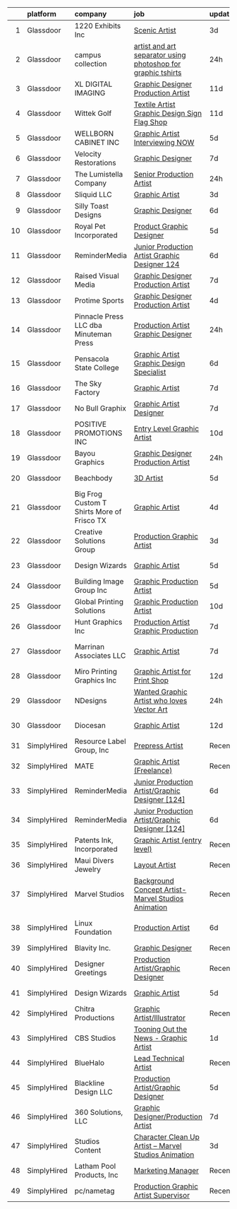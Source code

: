 

|    | platform    | company                                       | job                                                                                                                                                                                                                                                                                                                                                                                                                                                                                                                                                                                                                                                                                                                                                                                                                                                                                                                                                                     | update_time   | location              |
|---:|:------------|:----------------------------------------------|:------------------------------------------------------------------------------------------------------------------------------------------------------------------------------------------------------------------------------------------------------------------------------------------------------------------------------------------------------------------------------------------------------------------------------------------------------------------------------------------------------------------------------------------------------------------------------------------------------------------------------------------------------------------------------------------------------------------------------------------------------------------------------------------------------------------------------------------------------------------------------------------------------------------------------------------------------------------------|:--------------|:----------------------|
|  1 | Glassdoor   | 1220 Exhibits  Inc                            | [Scenic Artist](https://www.glassdoor.com/partner/jobListing.htm?pos=102&ao=1110586&s=58&guid=00000182394a58db8efc3aea14afd7fc&src=GD_JOB_AD&t=SR&vt=w&ea=1&cs=1_264c7f1a&cb=1658818550336&jobListingId=1008023121296&cpc=F6166180ED45EB11&jrtk=3-0-1g8skkm7vm6pc801-1g8skkm8ejijf800-15527922810f0492--6NYlbfkN0C2ruSLbldHgJRxGqX58M4ekFWuaOJ1Xy3nZgzYPyc2K5DCdI3untnDGzvEr169cKZNgMJW2ztroVJfj03lEsLmzORnLC1o3jre0oAlCk2y7HVDXlcgyXFeh6MGMvw3-WDSZHbEiaj46qFxEGUDuNrlCJBxxVOXR4s51v1ewCrwASw4ewkWnoPMfk9Yo3QkYsFDDYC6CnRlvSAYmyd6zetfQRzf9qNFFoeIGAuCAPz2Px1RTkUvcm4y9j_FT1dRBHDMRLZVqAA0myCtJ_zK2es_TRuvFbbMpq9RVUVm3j07lkvUiXF6bVDWjGLGCBeHNNBBW3ahtTg8YAZ3dDViKa-skxPq4tDIi6PZf0NxclSSgYLep-zstNyFs3GdyPmc-X8e1Ufe0ZitcIOQr5TX4xok20dfMqXJA2o8BAC7BTY8ePydy3DMrPfBBpar76vmXsde-hjR912W-7AmbkZ_caSVfVSHo1YuKJQiSf-Og7wKU2dUyOBv2E-Z94TY1b5ETPo6muyfmrGDKA%3D%3D)                                                                                                    | 3d            | Nashville, TN         |
|  2 | Glassdoor   | campus collection                             | [artist and art separator using photoshop for graphic tshirts](https://www.glassdoor.com/partner/jobListing.htm?pos=105&ao=1110586&s=58&guid=00000182394a58db8efc3aea14afd7fc&src=GD_JOB_AD&t=SR&vt=w&ea=1&cs=1_42de5ee5&cb=1658818550336&jobListingId=1008028003637&cpc=7E331B339EFC28D0&jrtk=3-0-1g8skkm7vm6pc801-1g8skkm8ejijf800-d4018cb8967e7616--6NYlbfkN0D_KRozbKJx95I3LRYgbj09bqBDFeyQG4s8tCOB31p2DKR8OquZkFhYhr6JPNjHJxJXQ1nHWiNwZl0wvBNuGrht47-g3nLNPRRE3RiYdYVj_HHtjqeRQ5wTUEy6vBwOuqC9KdysNXeXV_TdME3z0Qcgsukj1z8Fn4wW69AHHFbK1u6jPXwXNnjLMMUeqU8_-6d5rzwmP0SYYhEIQktECKthosQk8D_fUQ8KdWstmWpNLEUHabkB5kN3uEG0un9prmSx7gqmZxknTIRumuR_kVW3ozlhB6yt9uILT4ITmGoDfA8N8nNjLDcN72SLlN8zPD_N6GoW64RQ1b_QKT2TatlcQAIo4saDkVOpmg8XkCXk_2z3EUYLSbubbzaU2XNzdOO9Vb-uSy6a78-uDDQ33PWUXcaZeI0vS149ThrzMuEF9t_CE12xl7Lc9p5o-FVx8QTs5Ljf7ofpaeZTKF6gqu9Afm0PPN6UDhATRlzXKTHXE6Qg5J00DnsOamMhUP9SJg0JfxtNNiYAlQ%3D%3D)                                                     | 24h           | Tuscaloosa, AL        |
|  3 | Glassdoor   | XL DIGITAL IMAGING                            | [Graphic Designer Production Artist](https://www.glassdoor.com/partner/jobListing.htm?pos=118&ao=1110586&s=58&guid=00000182394a58db8efc3aea14afd7fc&src=GD_JOB_AD&t=SR&vt=w&ea=1&cs=1_c80d0cbc&cb=1658818550338&jobListingId=1008005402147&cpc=923E3B470662C757&jrtk=3-0-1g8skkm7vm6pc801-1g8skkm8ejijf800-0879dd7db182a19e--6NYlbfkN0CPEiJEzZq4I_K6S6Q9VC1QMfIsI0INZ1UYi7vjgDL48do-bvsq3-GM81kkpvxJBlr2Dr1XOpgQrMJ1O75Q2NGHSCZSJQCmA16Y2qO9eqyn7iI0WtSjTxOz3PkRvBy1vdzXxJ0W-8lX3J2X4Ui8_em1_En00wuKqZ27HdpNPjDkdtLo6AgdXN3JfGFEHoHBxduHRMTA_sCLquNORGLGdm3ZnxmgwbfF2tiDOItGiRKagz5G1Er-ZVWomkBd2-A_p005Oe0zoBhhIefYeGoJiPz0wCb6X1ZW1dNxzPYhwsAm9YQse6Z9vh-jyyX3Jy6wu4AbwdhE-7eqCiiGqU5SpT_62SL_5AARvUotUt68JURryTbFcZZOMWQAQNM3YUk1uV6Zm4e_20E3gP5CTWO3KHYwKo36hvk7-_sbH2kuPxVa2IFt0sy-IthQc4AM8eWhVkpaUihtR7PU1jMS2Cl3ZE3bHthjDJNytvLfgWljaewfoPUVeslG1UE_IF5SmOOpsLTs3CpfHRrMQu5i0JG3rDOA)                                                                           | 11d           | Dallas, TX            |
|  4 | Glassdoor   | Wittek Golf                                   | [Textile Artist Graphic Design Sign   Flag Shop](https://www.glassdoor.com/partner/jobListing.htm?pos=109&ao=1110586&s=58&guid=00000182394a58db8efc3aea14afd7fc&src=GD_JOB_AD&t=SR&vt=w&ea=1&cs=1_766ca975&cb=1658818550337&jobListingId=1008005831387&cpc=56632219D727AB75&jrtk=3-0-1g8skkm7vm6pc801-1g8skkm8ejijf800-992c8723777ec5b9--6NYlbfkN0Af7IH--f52cTUDwFMUanxXcd3NiV5wYJyzlyk1G5yREYcHNsx28vaP4liTQMowwOTqf-Kc5sDHJNBP5Kzoire-XtBzx2UkO3FQlxOWSrJ5L1Zhli1IYJ_z_bRkPwZFVhPCdaTcxDWWq3jbHsMrRu-fwSaRlR4Kp23XxZBbG4Q3-ohDZhSnED3JO-G7Fe4AZ_GZ0VGD_5cod0Rzg8QH4qlp903kHp64eBCSPa9K8i8EQCf3EcKTpdRoMIZ4tzAROAANXhrHjjTTSSqNnTWklS23ojRHn35vP3HlHVQeC7CJExfZfwUYpf9WdqS_5Iu5JImbE9Bk_IfXT-dHIUrTCsSqey0kUiUk9ux9WF6gfPZAgZrWOvhhgPoNv-WdymGwl_iSfrDfN0HFJh18sbB-zlF9RIscszjmVYgSvyWBXrfRlZwk_jC07r_icNbUoafz8hoHEKLoyXcMVq3z9R57d5ze8B1icm1DbX0uDjuCtW0oIKjeMEpun6UwAG3zz-Uo4pJkalLupgbJWkdnmEPJrPrwrSXUkSHa9UI%3D)                                                 | 11d           | Elk Grove Village, IL |
|  5 | Glassdoor   | WELLBORN CABINET  INC                         | [Graphic Artist   Interviewing NOW](https://www.glassdoor.com/partner/jobListing.htm?pos=127&ao=1110586&s=58&guid=00000182394a58db8efc3aea14afd7fc&src=GD_JOB_AD&t=SR&vt=w&ea=1&cs=1_04d1d2c6&cb=1658818550339&jobListingId=1008017552221&cpc=1CBFC3E34E2A31FF&jrtk=3-0-1g8skkm7vm6pc801-1g8skkm8ejijf800-1847472463b781df--6NYlbfkN0AhkjNy_Xj15MaJT8SEVZ_cPLF5-iMt0WSLYnUgPquIKLZkf64LcCBhO6pe0Zxwsq0rnfcOMMPAOY6gpFHejSFos_A6OgFD4Epv7rL0UYgr051P9GyongRzFBdFh3SYtAfD8y0NmFOv44G4sCE4xzsWaLGOJQ25YJOiIhw5bp2r7gOF3HK9pQdhR1fpmSD2NU_VRZ_Pn0pGaIXg2kySyMO9KkiX_Ct9WstEpCF8XzPueBdjUQpr4ElEiHFyEm_R9RwPt6iWYYrk7YpMOXPvtIBs1QcICFvbQzWI6zyCtdPq0TITVJMXyieekL90r_QI8xas98UAVrofXRBBIQzEFlQ3rfonbgJyhKPrO9-R59zTuyXpm07VYfatVPbR2XsmizJTYlMB8MwCEgI-1DBFe27Mtcz04psCa8yplQYi9soYNGAqhgklfAb2So9AM2qQxxFf0eZscjszyXGYpX5hMkewqtUmLU3FX-MANfPv3X-HgXlyZ9Gv84xrwBv9PhIG-0E0opCeUae6Vw%3D%3D)                                                                                | 5d            | Ashland, AL           |
|  6 | Glassdoor   | Velocity Restorations                         | [Graphic Designer](https://www.glassdoor.com/partner/jobListing.htm?pos=122&ao=1110586&s=58&guid=00000182394a58db8efc3aea14afd7fc&src=GD_JOB_AD&t=SR&vt=w&ea=1&cs=1_2004255d&cb=1658818550339&jobListingId=1008013188084&cpc=81AAE51C33FDE227&jrtk=3-0-1g8skkm7vm6pc801-1g8skkm8ejijf800-718879dd498138ae--6NYlbfkN0AN77IQYG4qNB0SF0w9dx5AeT6p643ab1gAjaH6HGqssSTiJOziOUFQx-rkxQ2Qw5ZqiSzp86OiE4exoQJyMO2XAhdwGS-oqOCs2Pc9WhbFBAFnax7egHdK2Ha3IMrKVKM9fone8Cqh9ipemaNtng3ZfSxjancQh_XMC3MbpMmbdAtvXX8pZwUythVfsb4jJZ9c8ZAbfFfZLHWH0i_O8A4l_8HHtEs2_0hKx7Sk7JImlE50ArpRTA2gOVFVXSfOgMajSU0LHd3_hxuVF18U9B7l25qLJgesMNh1FTnhFp1P9V7kxe0WXkloOQLurlj4w5FRJMjyuOsND8xJcYRBpoM2a8cMSyAvqe_sIUbczFcJ6jQxjJfrnoP_ooQDdkzex5lO9UxoikTJHvn4Nnxhs1ZpTqMWCiObOybWqZL4qEuundwyQx_av-0oVbrCO2G9CDwD9gQmMl0YYkYL2uLxH9V8kvB931OUQas1losrpfWPmSHNEiqFoy7n7lUS95i6BbOBwDJvvE6PvWtiut-JHrZaugi6vchYMHCwCVSS12nSVc1MZw3KaWpLr6Blf8xWhcosRJRLIZbXg9SgwZ4rnigGnLaEu1hV4Eu6EzXhX5IJwQ%3D%3D) | 7d            | Cantonment, FL        |
|  7 | Glassdoor   | The Lumistella Company                        | [Senior Production Artist](https://www.glassdoor.com/partner/jobListing.htm?pos=129&ao=1110586&s=58&guid=00000182394a58db8efc3aea14afd7fc&src=GD_JOB_AD&t=SR&vt=w&cs=1_c29df330&cb=1658818550339&jobListingId=1008028672485&cpc=9C938E8DE9AD6C02&jrtk=3-0-1g8skkm7vm6pc801-1g8skkm8ejijf800-05b1bd2fb5adb68a--6NYlbfkN0BEpW92YOG37VTfhljEx-fxCECMB1Dc_czrh-mt84bFxS9gl_eNyb6vfa4frp7vlEQjrTYlEX9qPr56RFrB3aJEaDxMCwmVYAn08BqlNdYlTcya01CCEKA3nllu9K-BqlWvGJtSnLCI0gmRz9j89EXSHk_NOeQ6BFAbr0zEmdSjA-NaRam1DtCWz2z8udPR1WXD7oG3HtUfBCWKo0t2bbJe6hd7sXk7IP25cGorTQl0CW2_pCs9rUlxOKeg7DgvhNcEvMUfArgr0Dsbt5VyM4l8ExiDdDNOlEvuKAAga9oeR_U-HZtDYusa8WpoSksuaszJW0lJ8AEWMAhBSJtb3_5pHupLdhZ71ZJjv8uI5JKHsyHHeJTHtHAf4_30y84ErFJokwt5rzijFxEQHjhD-2NvkIqg5hCegKDvWqexJmQJzSWYm3Utco5qXb87QqbZ4QyWV6irGx0qDFra3g4vXq5GJKII0OL94iFfW22nPs1i-w%3D%3D)                                                                                                                              | 24h           | Atlanta, GA           |
|  8 | Glassdoor   | Sliquid  LLC                                  | [Graphic Artist](https://www.glassdoor.com/partner/jobListing.htm?pos=119&ao=1110586&s=58&guid=00000182394a58db8efc3aea14afd7fc&src=GD_JOB_AD&t=SR&vt=w&ea=1&cs=1_529e3548&cb=1658818550339&jobListingId=1008022929441&cpc=C891152315FA1AD8&jrtk=3-0-1g8skkm7vm6pc801-1g8skkm8ejijf800-49c4cd4ee58b5291--6NYlbfkN0AxL4XJCSIpkSFElQoc1KUzmDHVTJiB4qhk3U5zkziJ5O5ZdAoPxm96k4FNah-_rkoB47EePcl73HgMX4DaSvPRfcoDCXeADc75_40atIoZkpNTCI-SrSYYv30JtvxfoJa5kgHsPbEmQm9xe2-lDg0DfBzpb2Q1rWsJ30z-iIgCETE1qxe0yNM0ZOuXiQz3P6xRB5jipSSdt8rDfWF6-DDBmg1bZoaiVamLvkZsB_4tT_fW79Tdh8sCDODk0OkeLkzxJU-OiTrJ4t4IaDYm5e-BruY4CgKnLyiS4RWxzWV2shI4anW44-3k0nEO0_1RPjlqX3I_Rtc1TMbxfHm27I8e5V8aYNJbHME1EyL0vLp5FgufjFmXnxK3h78jLw51cZSXXoLDQmi0wThOprYa8cekCXzQ5uoUdIVK_B2Sr0yvSok6Mq8nmxVMAvQw-ZmxhomVqgr5b8zB12J7Vb5IIliHpMDtx6t9dcPBEpTgnyi40308jslVbdRd)                                                                                                                               | 3d            | Dallas, TX            |
|  9 | Glassdoor   | Silly Toast Designs                           | [Graphic Designer](https://www.glassdoor.com/partner/jobListing.htm?pos=116&ao=1110586&s=58&guid=00000182394a58db8efc3aea14afd7fc&src=GD_JOB_AD&t=SR&vt=w&ea=1&cs=1_59ced2d2&cb=1658818550338&jobListingId=1008015411905&cpc=0AE43CF55DD5119E&jrtk=3-0-1g8skkm7vm6pc801-1g8skkm8ejijf800-1b0564d68a60201e--6NYlbfkN0DsBOlmEAMqZtav1V1WKZO3RUElpafjggtWvxyDQ3xFSifppBEtoJtm6FCYdyZC9TlDb7PYDUWT3YIIDYZjVBRtRs5PMjFfL4cR-lX7zPCxF5bLabKD9i12CiMN-BKsqG0TKTj1yUrtgrtLwi0Fcio0bcp5Hw3JpkO09jqur2GcBGHnj8Suu-dn8SvsopDbOn14K6Xlw2XkC_op65JwuT3SqnHKey5LXh_ENKkPF8lU-FpByCC_yNpMKjEaWSuDLEZhzpKofBPiom9Q8AK7QcOuiJ4DlMDQGXoL22BAROZS0vpeTCmwrwHtuKG0Vs_1x8UrOtCr1Wzc7TmNGib-US1QAa3LOG_6x-ByjORnCOnLdr_zUEs3DMilx07_pNoHj80bn8krhxS9ElKc3zZhlvKW9elgjsBAXyh9jJiHvvvLdkoOOFylwfdtMxehPKGtNHEeMenqnuiYtYujwyuWP_aLWRx-knNH3srCPuoe78LjC4AHGUB7Io6A165jqZRDhls%3D)                                                                                                               | 6d            | Greenville, WI        |
| 10 | Glassdoor   | Royal Pet Incorporated                        | [Product   Graphic Designer](https://www.glassdoor.com/partner/jobListing.htm?pos=124&ao=1110586&s=58&guid=00000182394a58db8efc3aea14afd7fc&src=GD_JOB_AD&t=SR&vt=w&ea=1&cs=1_00b84756&cb=1658818550339&jobListingId=1008017249555&cpc=88C71AD61D38E582&jrtk=3-0-1g8skkm7vm6pc801-1g8skkm8ejijf800-15276c46dba5b718--6NYlbfkN0D0ZqxdZg2TwcIemQ4yr89eGinLCR7bn2QHXosobzuZIHndTq0DHpIG9qUZW2MXIn0pRvJ1kp0T4u8c-JJuz8rqbdKpNehGxzsVdwbCF8rU45XFo4Motd4zt1jh-wgwDW47wi--9YW8xfvbyyMV-U_Z87jHXm6DdaZrg22m1naCSqmKHhodu8VXvcKtUFFOCaD6vbeEfBlbEbAOZUFr2ze5XI5IXt-G7BR9LGN832KRF6urjpcjU7U69464f_bDIjb3tomos9kBiwsqqifzGpdvmFcWQf63ZTvSAygVSSduGdB53_C9P3nM-CeRr0o8pyoKbGc70_SUFRBZF6Q2ElciHHh3mjnkQGHbG7Kym72uKRVVxLotD_dgDI9omB0NrKMVsoQSnxbhimZYbhz8v7qHm8MyFxGlJbHxXqaSPMyJ5ZRnJ_0h5p18yBXaj7mt2nmSZzuMH_cQYueklNC0n8iXCw8CU_qaI91pHVdhnp4PU1XsVJQhuiq0NQokDt2OMUP0hVnfz5PeEA%3D%3D)                                                                                       | 5d            | Hastings, MN          |
| 11 | Glassdoor   | ReminderMedia                                 | [Junior Production Artist Graphic Designer  124 ](https://www.glassdoor.com/partner/jobListing.htm?pos=117&ao=1110586&s=58&guid=00000182394a58db8efc3aea14afd7fc&src=GD_JOB_AD&t=SR&vt=w&ea=1&cs=1_fd489af5&cb=1658818550338&jobListingId=1008015049343&cpc=8795CF9063CD573D&jrtk=3-0-1g8skkm7vm6pc801-1g8skkm8ejijf800-483923777035cfd3--6NYlbfkN0BV5xWQvMmIkgUcdRWb7iWRWS4LnwJ0A4ASNg0KGqrukA_POA8ifgoOj7ZHGRdIKnJ6hU-Fy6hPRatKZ6qieiqvEvHj1oqrTY0pPiXCJ8Br1qXsme6Nkk9Pt9LV9bT_ahxJy2MUFPpA0rgFw3VAzODJAa2N6_q5OshETSVwVEzbW1JPJkimDcEuDGFDkUvGDcGrJ78O5y5Tfb7KlCxDCf3r5HWJximgIw4hbIfCdoH8L7XzL_z-vK6yLXEpCjDS-Z8Y2EMGjYHZp7uYw8SfEG3YvqdEl-ICYsg4orrY97quFhw6IkiTcuVzfNMJYy136KjITt5hFIJbZbHA4YLQWpCsl-wCPSHPoJY_b7YVQcedZU4tPq8joDHpIY8W51DzvqCT5cmz27l6nfX7uY-xADt3hcEU8Lkprdu3uYsA47HWlLt_gy7YYBBIy7iU4WFYBd_Ux8jEwDXsA-T_JPL7mZeiDTDb_14pIYi44Fo2s4QZYSCh5U0YDa3eXVjxnAfN4lflLiFn739ZeouXfW8izzgn1lhs6FeIq4k%3D)                                                | 6d            | Remote                |
| 12 | Glassdoor   | Raised Visual Media                           | [Graphic Designer Production Artist](https://www.glassdoor.com/partner/jobListing.htm?pos=106&ao=1110586&s=58&guid=00000182394a58db8efc3aea14afd7fc&src=GD_JOB_AD&t=SR&vt=w&ea=1&cs=1_6ec94ec8&cb=1658818550336&jobListingId=1008012257259&cpc=2BB1DA37F6D80771&jrtk=3-0-1g8skkm7vm6pc801-1g8skkm8ejijf800-f8fbddd790b09fb9--6NYlbfkN0DZZww-p_mr8GWlqIRBY21Wjl_Fk3kglyx5_HcxykVqwaDFSJjVlUl4zf-BvM4Ec2u8v8LXSAik7q1OjNsoXLbL-O8ohJdudOSPptkdfG2dyWjkMA_WcA9O2ae17g0Ebk0hPAM5iwwWlovXjHv8UWMyogo_WdjyGdPEXw5SgYmfsKasR1kTTKnjgavSSbQcmXcAnOlNLwvlYdUypD4mSgWVz-6o9ho97ks9IlEM2M374ada-Nr-U7KevVvOaC_bsQSxdUNu_D8tGreMzcxpcPyGd2zc2JxyfVEQf5L5otCT3dy4HhQ1aNI8YMuXI5ntAJGWT7lMfsNQr1HFid2JTcwSRo68Vv7TvruqomTkOTOXXxTt7QEmYCEs79q3k0Ghm9cBByoHwuWH5dNpyI2ecG6OljtbZta3f8vmXUCjFmciuTgm9KWxkgUjw_ueA-qC3pYqLgEbNxa2_T21QFfklJqagQpS1ZIgMZP02hw98VaWXHe0g23BSHQcuBqN33JnXTCMxDsPjUb50boamegB_3Se)                                                                           | 7d            | New Orleans, LA       |
| 13 | Glassdoor   | Protime Sports                                | [Graphic Designer Production Artist](https://www.glassdoor.com/partner/jobListing.htm?pos=114&ao=1110586&s=58&guid=00000182394a58db8efc3aea14afd7fc&src=GD_JOB_AD&t=SR&vt=w&ea=1&cs=1_3d12e71c&cb=1658818550338&jobListingId=1008020644097&cpc=9C4F014304452074&jrtk=3-0-1g8skkm7vm6pc801-1g8skkm8ejijf800-00b6188497aa4cc8--6NYlbfkN0CwiEwbdmvrVHvHW9d9F7SLtR4mLhmH1TiQoWvCTvHixmtSb8Z0WEK163ntr0nASGL_3cy9EsOlYaKnkUuzWlFS9tZ4AhvxdTRGqHeDHsVBef5n3ZXfzk5qIW1FWT3XF1scCRN63PjpAeJ-QmwnmWYXuT8DkwcE3NA_MLZ2DichtE8urJGhsO_TxswY32EmDBSffJr8N8pYhSeloQx_ZxaByjQJvzZSsSawcVxWtD5YGXgGVieRJSHUUNpiQVMT1vOTDckDJl4gXW6v7i1ShJmuzF4TyDKHVA9gc8IHjo0ycAkGiv38uVqKrEB4KDVRGF_e4PcNja6S2hzEtOhcJzlOwrP51cYWA-uPokg9NYOLuRtWDYUF5kbdY76UuvOnL_En8Ywql04IwUJwd9H65HEnt1xq82DCYzGk7YsNWppzUom0yvrgV4uBykrYK1OW5fncUbQPoLhapN-V3OnvaSWVN9vwAfbtHCtOcrtA8qZCKYgLuJyaQGKC0JmlOBqetPsujMKtQkZF3A%3D%3D)                                                                               | 4d            | Seattle, WA           |
| 14 | Glassdoor   | Pinnacle Press LLC dba Minuteman Press        | [Production Artist Graphic Designer](https://www.glassdoor.com/partner/jobListing.htm?pos=110&ao=1110586&s=58&guid=00000182394a58db8efc3aea14afd7fc&src=GD_JOB_AD&t=SR&vt=w&ea=1&cs=1_22e51f9a&cb=1658818550337&jobListingId=1008028256414&cpc=496C5EE6B32F83EE&jrtk=3-0-1g8skkm7vm6pc801-1g8skkm8ejijf800-e08511a17174a6df--6NYlbfkN0D788tVLZnHYB2JKTLmCXo4PydfvtZKcdbYx6lxKaz3Imdx95jlIVm0tYHbohd3vKzx-pMCyLYrORDwGO3UP7K8GXGce22jkkY00UAyhw41aFvOl9PxXGnkz1rVvFWJVIM6Ho58ejj8XZpzG06TlfchLDNjZrNU9L1Ko5sTttn4sv3utH2aKTUPu2A6rXG06Y74JQOAECAkgCZtOtQ6NG_pluk37Y8OxMe_qMT842k0qh-c48Nrs1JOzS0mEaoRrJO3Xknp6DP18SXzMNbVK0onDHHwfeoqdN5HhhYLTm1ht3AWYkJ6fL0nEzQSmVnC5y-WPGSIBKJNqmMGqHMca28LecgvSzPmg2QVE-tuG8tDpfqN0he3GVZRLWduDt7RSUqxSabWN6iEK8DMHs-oeSQ4WsPz-o2iabotmYxhuUGpAk7uD6vSxdYZNApJ2hXzHLn_0FDOV3i-gmmELe5H1PrNYX_i_D2plCs1n4MbIzT3b3SgYpWyqkLfq4nyXuUjb6J0eqwyxKmVGg%3D%3D)                                                                               | 24h           | Fairfield, CT         |
| 15 | Glassdoor   | Pensacola State College                       | [Graphic Artist   Graphic Design Specialist](https://www.glassdoor.com/partner/jobListing.htm?pos=112&ao=1110586&s=58&guid=00000182394a58db8efc3aea14afd7fc&src=GD_JOB_AD&t=SR&vt=w&ea=1&cs=1_64fc9635&cb=1658818550337&jobListingId=1008014269685&cpc=64DC0C913FDBAADD&jrtk=3-0-1g8skkm7vm6pc801-1g8skkm8ejijf800-f0a499c2a47508f8--6NYlbfkN0BrQ8kbDnA2Z24IGF5ZG6_ba3EmzzgM2IByfSEm5EJYdRvdefjw2PHzO3jIGd80qrPymbHMT2xt26xqXg161hnhkti5W8F64xMTWgUKiuaIhZ9uaed2qMO7ctb3qkPBnA_0fHMXGzXX9kVtfekH3bd9gra8Ck6AcIO6Yn0-Sk9Na_nh6KekC0NEJyFfEKPSt8ssxEakg-7jrd9nzyMrl7wKcxxllDA0Cg9Tnh142PvV_nXCJmg3-C8fhlPYZKD6PPFS3AAQtXpJqSiPPwj9WBdCpj7PtpxKBT4Pf6r9QJH4435j6HLu_58HS4BYDYk-VtSEigUa356wB8meN_0FjnOu4ug5smMsVHlTe2DJUBp6N1a50si-5kwPEgEbNEePl22axSw8uA4XWloRCV8BqE9louvX7x-C7h_IHq7NpXAhG98fDbbiGWhmKDf_st0fvhaFfuQ_3kGjJ9l8I8JDcVKdPr9a8yBXmjxzHcYSg0_snlNXezGyUzg_mkTpswyuCEcjG8xsgYzAQw%3D%3D)                                                                       | 6d            | Pensacola, FL         |
| 16 | Glassdoor   | The Sky Factory                               | [Graphic Artist](https://www.glassdoor.com/partner/jobListing.htm?pos=103&ao=1110586&s=58&guid=00000182394a58db8efc3aea14afd7fc&src=GD_JOB_AD&t=SR&vt=w&ea=1&cs=1_f05ce3eb&cb=1658818550336&jobListingId=1008012115810&cpc=956B2567E1972B70&jrtk=3-0-1g8skkm7vm6pc801-1g8skkm8ejijf800-a8fdf294f412da8f--6NYlbfkN0DAwgduWqBP7ymGN-lTADpinz2i-23XbRAyg5ywqS-MDfYRIU0B2snNffV8zPMQCFOZ0MTHs0A7nnEaV8Ga8q_wflRm0RZO1nrMvg8SvKunCLEycFigDJzZfxZwP0_gCkx2HGyx2T8eL3q4LFQAj4e2yXr80ACd2HnLvr3huSOpUimef9Pp0o4pVsU9ocDHI-7a1IR6jqaxNvZByCTDI2YXMASfjCIQ771veL8q32G-AsyEL9SqdDzeEX3NYy3vb6WMJI3GtpjW0EyhBd-1F8a-y8JiTEFlyKiuPOl_JZ_yPorQuV3FazL3AaeCoTRdsu3Vl6jgBZBmfxRC5fXI2qzsu5esaglg8i94FcEGQC0egWM7mrMFdQeO4JpqLadeOszhag1-i_xhy_rem-2ZxlRLx5WgqT23KE3jwgeJ4nu85Mzwwdw-GAX4-88ZRm0W176kIEn3qtMYYoa-5dMM3QMIBOUaUflWnEhAXHvdva4rDA-1ZvuC2vXEoLdRYNQtrIU%3D)                                                                                                                 | 7d            | Fairfield, IA         |
| 17 | Glassdoor   | No Bull Graphix                               | [Graphic Artist Designer](https://www.glassdoor.com/partner/jobListing.htm?pos=115&ao=1110586&s=58&guid=00000182394a58db8efc3aea14afd7fc&src=GD_JOB_AD&t=SR&vt=w&ea=1&cs=1_449abd09&cb=1658818550338&jobListingId=1008013155811&cpc=ACBF47B84C432121&jrtk=3-0-1g8skkm7vm6pc801-1g8skkm8ejijf800-9280b467050f7008--6NYlbfkN0DdNONLqhA8z6QrX6vw37qu8cGScUjPKwqVQr3YAsb4-4kNYp2ihaw9pBTfR2Pr2sOjS3SbW9jIWRlbSodcjy2t83u5O3sx0CEEPNChaDPmX3BWGu-dPAMc1e2b03vahfsbiIjslEMBDhVUpUEvOAimc2ly-RhUZVTfzVinDTToCsPIgaH4_M73nQuWTWTXsk9N7RuBlXQxwT_pbgpdTRBkLumypnEUYujvV4W60nw-R_HB_fIuxNQW243FCL2GnpQEo_AdxyqgSoUyZ7XC_-U7C332bX1CBhYXqgN3sWeuPmO_hY0hGQuLF8soE-XmHFZpPyn45rD_4QIoAyTE3OKZrV5taoPVQt3zhaZucen6HOLyrcNa_5w2Cm994zGc0XBOMAR28vC1BXOY1GdrULCKOQT4e3Sfq7sFqodTCf0u3yZa6RrJDUTCIs5IEPA5HodjHD2gIl2ABGJ2ITyHN03_yBbOvQgTgHhMGboxUwQg3HarNxApytVia02-e0KRfKI%3D)                                                                                                        | 7d            | Pinconning, MI        |
| 18 | Glassdoor   | POSITIVE PROMOTIONS INC                       | [Entry Level Graphic Artist](https://www.glassdoor.com/partner/jobListing.htm?pos=113&ao=1110586&s=58&guid=00000182394a58db8efc3aea14afd7fc&src=GD_JOB_AD&t=SR&vt=w&ea=1&cs=1_82b0666e&cb=1658818550338&jobListingId=1008008432789&cpc=70D6958B2CFB98E6&jrtk=3-0-1g8skkm7vm6pc801-1g8skkm8ejijf800-98b47749266ed3dc--6NYlbfkN0BxkLIcfe0oqaYINownie861a0BJtkzmJW-WyGv8J0JYLPI_pkCjhnMU2Sahv1K28tUy9OoKNHnn_mzEpIJ1ihvUIFFwpimNg8RAwffIBIg8QHjMblIN2KKLIvsHVW-qDud3XsDEpPRfXwXkVIrxTj7pZAuN6-DFQNeXQ4AzUle0ydCJGPmBxMIK6VFk5NWnXsnObwEBCUNsf2aDtaUH1xWv2Wp_rGPkgcsrfHEbSp8ZTXz7O7G8Ae4qPncgeMkgU69AxAsp9FVsytDqW30bH8-Ox8obByYh8wrZ8PFUZf3mKgwSviOYc3QhHqIBCeNhMmkVCLNNVbix-kU3oU7uhwdogQJt5mmVF4qKUXHYFe7hZfr39DAly74kxpxclwVlORQUQppDpAPGDXva4vQzq-gQlUxK2exgoM70JrIHe2Fpv5kdyfTWLXm8o3Px1SoLb89Yz6XjRJ3HeW3X26_eOsdGYmFOwrToaivMvmrT8Y94OBBEyrX8PCeIRafrh_4u9Vge4vDISKZzQ%3D%3D)                                                                                       | 10d           | Hauppauge, NY         |
| 19 | Glassdoor   | Bayou Graphics                                | [Graphic Designer Production Artist](https://www.glassdoor.com/partner/jobListing.htm?pos=121&ao=1110586&s=58&guid=00000182394a58db8efc3aea14afd7fc&src=GD_JOB_AD&t=SR&vt=w&ea=1&cs=1_a5327cd5&cb=1658818550339&jobListingId=1008029152742&cpc=8D52E76475A7E842&jrtk=3-0-1g8skkm7vm6pc801-1g8skkm8ejijf800-2a3747a287e42025--6NYlbfkN0ACTeRvGRFS6hadW-07x_K1RnsIE8OdH4tufuZ5eRAiXjEXEFX9SmNewjNiA0gz2ThUVXboBL-bOK9CYFdIvOdFFp9SORxUDi3IaSLbVFn-_jWwS2ZuOuZH1MmuqWT9ucLvrFgRTQqqVV__u_4GT89FEB68cKsp406YUpEFmcBtAxZlLM1gStfF0bzorfMYYYfe8Glm99iroEmX6E6nfrRAJCh4slhiptvDU1XspLITJsUqRf2jjFAfd98iFnRIOKyM8R8E7RMTavMuL4fq4SlCc7yaaR3DgbckW7uZnoCn7UFHLqyU1CS-faKbwrFb2L7dP56RtHGYtoXKQFgYEsnWuHjYnN1L8AUGOP9a8Azalri1JzBadE57yNZPI8VCg8AZ-E_XMZ2kvwUSRkVUhwjQSce-7o6Z2GQU8hmHoXswSKSiHlzCVIthkWvaYD3uvFit-h9pm7gUNbodJzBnaNlbpV0xb9iALETnYZzNDj9MX_BIsQaEX39JJPOMPx2Ho1w%3D)                                                                                             | 24h           | Houston, TX           |
| 20 | Glassdoor   | Beachbody                                     | [3D Artist](https://www.glassdoor.com/partner/jobListing.htm?pos=128&ao=1110586&s=58&guid=00000182394a58db8efc3aea14afd7fc&src=GD_JOB_AD&t=SR&vt=w&ea=1&cs=1_6b84bf44&cb=1658818550339&jobListingId=1008017613559&cpc=1FDE87803EF93CD3&jrtk=3-0-1g8skkm7vm6pc801-1g8skkm8ejijf800-97948771769694eb--6NYlbfkN0Al2hlF_s5GYOO9nq8WXaG6bym1zLAFkgBiQUiSvvwQ1eB6-y51zXSOiv4jFipYNEk3o6xb7vYLb3xPtH5GNMOT2t1k4NcIqnDUKxKHUJlCrf2FMy-tgKmoKFdjlzPrt7mb-E3DBigtVTo9RI2zhp5w0Y9b1GedRam6Uz0fYj2n3OXFO0L18AQHZXw6Ui1l-84wAftLVUsTNXvfgFxHimn55fBO3wkYL4LxBFfOdUCgifJjAtDgQGa5tFs6L8xBhjoUDFhxiRFp28DzJkuWql9hC_Oq1znZxQxJw4cQxeara0HBz72kAxLc20m8wiPCUowI8XQ7etDZI09kJ6otXAbL5DgvtrRJOQvPf-wbybB8IWM65E_B4bbi9Z3kspQvpf1xTC-TpVPZbTk5l9YRIKJR1gAgnzl6L00DEp0iu-DZn8dcf2DnLUjV_TrnQm1-g3sA5shrCZJr2EYhsmrAdJsmqFo1w_GBYrsTO6jQHMZMlw%3D%3D)                                                                                                                                        | 5d            | Van Nuys, CA          |
| 21 | Glassdoor   | Big Frog Custom T Shirts   More of Frisco  TX | [Graphic Artist](https://www.glassdoor.com/partner/jobListing.htm?pos=123&ao=1110586&s=58&guid=00000182394a58db8efc3aea14afd7fc&src=GD_JOB_AD&t=SR&vt=w&ea=1&cs=1_eba3c20d&cb=1658818550339&jobListingId=1008019815158&cpc=CBEBA1A9D941894A&jrtk=3-0-1g8skkm7vm6pc801-1g8skkm8ejijf800-247dde80f9cb8d9d--6NYlbfkN0BbEMRzxOAj7U_Km12dvMdOEaGriC2aJmzcsxZ0lI8PoDqpTS3i7nQT76Ns5hc5v-2F8sg72g5vT111xF1Q-AC8I9lQp-RFIwszoDOWnsrAohromd7fuuS6u_F9NYYsWbWzEwNdKB7M8-cPczDWjGI6ZraeDWWB6Wegv9aUT1h3YBHNIU990MU3SZY4DNCS5_Rm0ohr89F9B0oFWuxyxZBhV3xrV5Ni0EJT6SBXdW3lOVIpY47dA-Y4-1nvMZwIJQglH-7UubcgDmxkilh8AzatBHCl-GOP_8jSGyKHpvL2gDHqRYS3Y9z9J-tvIagKPiI1XiZeBLRO1wcLBgutNIi_OC3rQ2_fmPZtrneHMmr5Seg23seL4y14J07mVZzPDKiSjlYNiPJ92SneSeLwG9FDDlXMbGLjP_Io8QzBW6jJXPO3UeXitkcqGT6z6hyDshdkQULlr8NBkA-FQO9narf6VKHw7pqMT9shT4Sea3Tp6HokfhzqGbQZ)                                                                                                                               | 4d            | Frisco, TX            |
| 22 | Glassdoor   | Creative Solutions Group                      | [Production Graphic Artist](https://www.glassdoor.com/partner/jobListing.htm?pos=120&ao=1110586&s=58&guid=00000182394a58db8efc3aea14afd7fc&src=GD_JOB_AD&t=SR&vt=w&ea=1&cs=1_b5309174&cb=1658818550339&jobListingId=1008023261017&cpc=C3517E2410EFB392&jrtk=3-0-1g8skkm7vm6pc801-1g8skkm8ejijf800-6dc99ccb22c31cfa--6NYlbfkN0DdLn5tXN_RiyJSiFodarGZFJKa8s6F6AK0THPBWp05MQAviCpm5lNzACRcHVgwZNRBQT2eJY8-Lsdzjd_hzgdg6ELAOAAMLrEWX_v5T-PgpcOCSJ5QzTR3UlCPFtf-knWHPgitqel6I2p0LyP3YJKgkjrgpwDTWV3oMGKGEaeyAMVVJ4PRugzppO30qDCYdZkBs11vUc7TPBnwYZY7ADkIR4w3vkPSOhuMPabDcsBiV-_jLRsipTwOI4yjaP0SLIAti5Na1ea4w01FZVVbtKJKoEhvOy6fY_jQCy8v7LSHQJw8Rv76AelfOxsAivhujgEEd-NE6BQTJeajGIZ0uPdOq-v55CLktPgQic9IQDrij7CHf2_jU3KycPfs6Qb3ebivRiIiYE83b-DC5CioeZ-ILqGMd6CHZXebd1tX5sGUohQhJSTmwjFB51O7FlrzUx3vXKBwqP3dkR1SQdR04lFJLRl5NlSJBIjeiIGzAm7xLsSa7qGhuduwb032VEwu7-bwxVGvhNzesw%3D%3D)                                                                                        | 3d            | Clawson, MI           |
| 23 | Glassdoor   | Design Wizards                                | [Graphic Artist](https://www.glassdoor.com/partner/jobListing.htm?pos=101&ao=1110586&s=58&guid=00000182394a58db8efc3aea14afd7fc&src=GD_JOB_AD&t=SR&vt=w&ea=1&cs=1_89e370c7&cb=1658818550335&jobListingId=1008017082881&cpc=328097CF308554EF&jrtk=3-0-1g8skkm7vm6pc801-1g8skkm8ejijf800-5eb5afee997f4bd1--6NYlbfkN0DKot2GdX7aLCFVIdqBi8rCD-Ilo8fI34K9l7wd0hZbrS9lgiZmjPSEcxvrasLmPAURG-fb2A8HE9gWVsdwDIgwWgHOoBueZQzj8lYreGBxaOZuSk-fdUt31a35qAgWOrPI6Yy4sHIWhMF0sbtjGsFyTqnx3F06HuGaU2z6CpPgGyvrLVNGl7D-QV0UFeN3z8qiEDKRqWJT4DzDsKCgowPUUgN2KAeKY8Zv-gBxaHJ1jh5GOUWcxFpAds45e2oqIpg4DC0m2hq0bkMS3ksXgsgcDJ_O-bYRFMZGyTGgAvJ-wmCOljXu8AfCrFNIaLzpOOS22kDca7zE43YpByb-dPdy9NWnxNxW4f8Ytp4r80o_4zLLzllAptxI2F6yAG6KT0frNHBD1pKj_Kx7KpUQZxT310Rwv8_dZY6VgVgvWqiIKCDIux5wW-QPK97Y_f-l2NZwNPK9s9vXTBj63I10AUk-44sqLyDS4oC7M6vEsaCqmrwg-j15D16qwoS_BNhPsoI%3D)                                                                                                                 | 5d            | Bismarck, ND          |
| 24 | Glassdoor   | Building Image Group  Inc                     | [Graphic Production Artist](https://www.glassdoor.com/partner/jobListing.htm?pos=125&ao=1110586&s=58&guid=00000182394a58db8efc3aea14afd7fc&src=GD_JOB_AD&t=SR&vt=w&ea=1&cs=1_f0f803b6&cb=1658818550339&jobListingId=1008017841398&cpc=FB7E4A1762AE5BEC&jrtk=3-0-1g8skkm7vm6pc801-1g8skkm8ejijf800-703075e7c0f4a9d8--6NYlbfkN0BJ8cQ5ake6AjiXrQjmL-HisxaslZenJY6qKns1Y1ZOjcfShxPZoR3w2L_-XT_9cmHqvC_rGrpHdul6qfKTBV1udzIn2oAaX4MvYoiYX7CuyYznB6Zsmg_6DKcS3LLdVH4kzWcd6LdIYBHjVSOCCTJ15abEDSUc1al4ktiTS4hFsLVWLQdNAe1yMEL88_S--dcR85P0gMUWrGoEylfsZXS0pH26Pd29oQ6asi49TYagsQN1JXVPS5E_9cFRzD9u7cP5KaLNAHVJ5aG92L6JLRjScoLc9lyu1c6yImIhlKl4OEjtesD6ZRrlOfmxV8kMAO-9iBFWPmWyBqoVUBNF0Vd6UWGMkwS-iaoH6goudtBmIV6Kl-AcfVni0-ylaHvt_jxl74bCWxIz8H_Oix5t3U9y0lqzb78e8LxP-0zO3GckzfJRKEU9igU2lzxOdnDaR5qggVssKEphKWkmnCDdlI3SJSKAIyGzFohF0Z9bpCWIHL6WU_JW1atYAyRz9GaIm4XbVIYmDYqSGw%3D%3D)                                                                                        | 5d            | Austin, TX            |
| 25 | Glassdoor   | Global Printing Solutions                     | [Graphic   Production Artist](https://www.glassdoor.com/partner/jobListing.htm?pos=108&ao=1110586&s=58&guid=00000182394a58db8efc3aea14afd7fc&src=GD_JOB_AD&t=SR&vt=w&ea=1&cs=1_2f68e046&cb=1658818550337&jobListingId=1008008577163&cpc=0EE938385DA0F52C&jrtk=3-0-1g8skkm7vm6pc801-1g8skkm8ejijf800-c680c8821da4f032--6NYlbfkN0ACTeRvGRFS6hadW-07x_K1RnsIE8OdH4tufuZ5eRAiXjEXEFX9SmNeWz8uCx9A4rnwdVSfZsdnoYMLFJx6bVCd9iMue6LuBx3q-PTM-_6ic6cYPK4kBpkx_boXmt2sjbr2GN5hajERBS30n-Cx6gP1Wv-G7e1KU2vW88vE08riqMwSwMdeYDL8w_OLRNmMmzq7ORasnmwQdZqUwodMiqiVKePsvm64_rTxn0gA4Lviab9cNnRjFV-NM7gksbc54LYRtakxlUp8sPm9l7xtQA42NipVRDb2BEH3lvTeHE0oryLHB87vy0XQzkNtOtsnV_6ZC7HwtWhwBawDPItF3XC4xmih6dfVuTxEbuh1xPduGAe5qntSdNScfqhAcWAbtN056hSUCgXFX7ZRbtjBDgTZEhoNg9BBb9mPaYhU7ldadKn_l6jqsD11jO_JI2O0P4bkMSthmkOSHvhWYRePDSxeODDmgeAtVRqbPD4HuNshSGxIhWK_hM7b8hqsfbiQdytcSYtxwe7ibg%3D%3D)                                                                                      | 10d           | Austin, TX            |
| 26 | Glassdoor   | Hunt Graphics  Inc                            | [Production Artist Graphic Production](https://www.glassdoor.com/partner/jobListing.htm?pos=130&ao=1110586&s=58&guid=00000182394a58db8efc3aea14afd7fc&src=GD_JOB_AD&t=SR&vt=w&ea=1&cs=1_dcebee4e&cb=1658818550340&jobListingId=1008012087588&cpc=F5E96E35A1725171&jrtk=3-0-1g8skkm7vm6pc801-1g8skkm8ejijf800-373f3245f1041ede--6NYlbfkN0Bqu7Ztqn5X-aBEyVwJJIamyfX6Q_oR9HkxbF_uT610E5x1uLuLERDTC_CoUciGVA2ljOaQNnc6_mo5MGCzKj9gLWQj6r7-YER_4gm5Z8jBZsXXe1UrBCH3u0a2oFnqHOEif15cNEX9u-uBeS48UhJfKDNHGqeZs6wTbclL18jcMRbJF6nCSjO0T2xBIKfadgOPac4hAmtgFxv7kweeL2kQM49ejQkYXyRfGnrntc4JeIY1bTLoFzCxARePhPIlIEiqoE0nr9Uu5h8x_HSCSWggG4FXzLs-sKQ-k0E8DQPxfn448giC4OWQA1NQ5KHsIVkOhYsP7nZyIr5GoJ6fTbT0iIGpANs2NQC96jcUdeiCJutj58nCyH7L_lFtpUD9NZ9mQaMfxOfo6dS4Ykkujzv4MghdwAdu07FGfHK_tabV6Sp7GR3u7LHPg0QxukrCPBWnXDZRa0BiVPNQ3TMfD6hySSvNkOLNBQZ9n99q0FRaSwOzY__WXn8ivj_hn94YwZdVVl4EfLj0MA%3D%3D)                                                                             | 7d            | Derwood, MD           |
| 27 | Glassdoor   | Marrinan   Associates  LLC                    | [Graphic Artist](https://www.glassdoor.com/partner/jobListing.htm?pos=104&ao=1110586&s=58&guid=00000182394a58db8efc3aea14afd7fc&src=GD_JOB_AD&t=SR&vt=w&ea=1&cs=1_c6848075&cb=1658818550336&jobListingId=1008012020160&cpc=0AE43CF55DD5119E&jrtk=3-0-1g8skkm7vm6pc801-1g8skkm8ejijf800-d0d3145089aec4e2--6NYlbfkN0DzaDHVbxJ-LJZej0v9fk4K-FwNocoxjQ_zxp68kPBvcgR9UG8IK_m_cyK7bRibnjp2ZeZUK7QwJwDsLm-I7t4pQC942T1US4nsZiv1UkpE5yWyI44klmBesQxSm8EyHN-tlhE2QJaoO_1-1QZVqzIvIo-NqbOSGGZYATFrEbFbzGARjqiOJyO00RW8TmvCwvtZKn_-Sqo3NvKclcPTLFmaw2lT587l8Tp6RLmqEoBYhKV6c-EcSY-VoeqNdd4SZ_o7E-spXIKC0AEqGG6Y9VRFI2qDQI-yHKuejRfOA-vJEASCr_rdMF5L0PKDd6Ang4hHbUOQFdpp1ywPD76QG2fKC25jt7YOiwc9ldhcFt2J7MNpcOzqiTiW1C37vzXUfx1P3vPX4K-Nt9JjqOEZ_3sShrMBfnAVr_4ILa0mFwymhqRprsLvYfh5PP7d2ZWhGDGzG7foMLBd2MBtCLDazNz3m1aQxABh8qYvnefCcGBKUw8xrIph3v_pllwp41R6nmI%3D)                                                                                                                 | 7d            | North Kingstown, RI   |
| 28 | Glassdoor   | Miro Printing   Graphics  Inc                 | [Graphic Artist for Print Shop](https://www.glassdoor.com/partner/jobListing.htm?pos=126&ao=1110586&s=58&guid=00000182394a58db8efc3aea14afd7fc&src=GD_JOB_AD&t=SR&vt=w&ea=1&cs=1_2b6ddbc6&cb=1658818550339&jobListingId=1008003854812&cpc=8AC01DCC8FF2DC38&jrtk=3-0-1g8skkm7vm6pc801-1g8skkm8ejijf800-9b308361880fb345--6NYlbfkN0ASengVqiwM8dEeVIsxgwk2tMAcv6wZZlNtE4BYC8cWqI6DIh6MAS-gLEo-FOBTI0tFhbI4F9yYG9mKyL2iDnwPhnqAYNQJLYF7QMq90shvXZ-DgfrzRnkD3Uvq_THNZlJlqf7YZ9voPiC-oenKZxvj0YsvpjqHjQnOk8G0A0jto5Apq6n4AACle8DbCx7_hDKlFRN37fh-IlWJW7mBdUOMY8B-kuAMODIpKJelcHhVcOppUQkPSSBQC4NHd2JulwldY_taKPBeUwJUq6Ya7CyK8vO9BseAzjb7SRlmz20TFb94F8APbd4V_J_KruFK0t_95WaYKckL6u-XRzTgjP2x642ubyMhj8Ta06rVUZQAOMvp_AAPYPef6ISnewdZE2G_-l7mYw5p-O2T4clgz-jc1UILgX1wFrc5_T1VmLrwhyzlj4ZJ0fTIo5FS86m-V_eIaOFBNkhawhNzrdbvRje7LwgeqjleyHzAVypnY_fnLY6KmO4qe_SI7LAwZUZ7VrnBAoIeTg8yMA%3D%3D)                                                                                    | 12d           | Hackensack, NJ        |
| 29 | Glassdoor   | NDesigns                                      | [Wanted  Graphic Artist who loves Vector Art ](https://www.glassdoor.com/partner/jobListing.htm?pos=107&ao=1110586&s=58&guid=00000182394a58db8efc3aea14afd7fc&src=GD_JOB_AD&t=SR&vt=w&ea=1&cs=1_e8831146&cb=1658818550336&jobListingId=1008029027241&cpc=F1339989C5CB8906&jrtk=3-0-1g8skkm7vm6pc801-1g8skkm8ejijf800-01ac7299bbf39c59--6NYlbfkN0CKNvdBtBh9SnuMcnkEvhJOJZTsmZHyY3ybnWicrfIHv2ctrShcr292ywjOo4MEJ9w4LDbovMi0cXseOAAd1GZ8-iBhoyRdUrsheRRsQ6QGixFEFLWYOGQR7hJWWUblkmmcLTrrRkMAZzjVIcZKoKnGymPPD6RZmleFwERLGWW_nNbdnwhNRPOZWXAUbLzqOIUi8uR1vWkH-iyUttwaIsmr8Qelq-vlFopgyG5LSdFwB0vkSVgb4eFFS5hNaRhILwzoa2lYfWTueZSkzYciY38JhwJ7MdHa5acoL-zB93Im7aD-dG9pjOh3POJBkpYgDuKeWwlSLvvyP62WSw0bLuYX0E81i9aPvfqc70WkuBeDmqc3BsskWgYoI7_bLZrEzhQ7OTwU9_dZsWSiec82QA9v7YwAYMemzjNwoJ9EYQmKZpR9d-S2fxmMUpAot5SUQRXRIe0ROuM-tv5cybL4rtt88jUcyLEI8ygqXckVQ1S-jqbiawYC3mPOh_zLEWm9sch5a7uNAl26JQ%3D%3D)                                                                     | 24h           | Fayetteville, TN      |
| 30 | Glassdoor   | Diocesan                                      | [Graphic Artist](https://www.glassdoor.com/partner/jobListing.htm?pos=111&ao=1110586&s=58&guid=00000182394a58db8efc3aea14afd7fc&src=GD_JOB_AD&t=SR&vt=w&ea=1&cs=1_51817946&cb=1658818550337&jobListingId=1008002774434&cpc=63C68CF611DF075E&jrtk=3-0-1g8skkm7vm6pc801-1g8skkm8ejijf800-d377e8cf9bbbbaa5--6NYlbfkN0DRxgH6faVpfnP0KSDHCWxWsaqr2kS3YdhrKzS1fmHZ_NHE3PbRvVKj3hY3k72ItWG-fjcFju0VrlnALBQI9-v8oc2d3mk3B3Fe5Mutc-8MBZWrKTMExkYMUjMvaPqHBpfw8WxXShq9YRxLiya8sJZzE-naGCgVxuH8LEKE5mWJrYe-XH51AU711xBRIhlyhcx0JLj0uDmtLuKy9_eCf8ZuzJnubjmob9Z2O1BgRBw-l5L5TVbBSLkWW6U5R2x3tLSDSXKIM9B0OsJRX36WF7zlh7eV3m7chB9Xj2uK3D_MxwySy1NVu2BxAkOUpF0sOPVik7h0D8AApb9Fm2sSsU1axpcdyZHpfccq1hduvbSIXOnGQMcafF4t46pIM7JXQgELNUShddvu5tbQ6wayp9GBXk9eaMfKabjuy27TG1n4o5L7Bvbfp2uGo0De6xadxGlrJ9l7XQ3HkPaR-3cff8_Vyha5gXYFBz4O07_IozwddLub3tEFUHVe)                                                                                                                               | 12d           | Byron Center, MI      |
| 31 | SimplyHired | Resource Label Group, Inc                     | [Prepress Artist](https://www.simplyhired.com/job/Bmth1Wrsd5UsaSoJ-vUSuKOE5f8GOGjSZ_vS3lfapa_CJ8RQsvrXsA?q=graphic+artist)                                                                                                                                                                                                                                                                                                                                                                                                                                                                                                                                                                                                                                                                                                                                                                                                                                              | Recently      | Franklin, TN          |
| 32 | SimplyHired | MATE                                          | [Graphic Artist (Freelance)](https://www.simplyhired.com/job/0DJnr7H5QPjP6G292Zv43b_Hvi4yNpIFWqN_YMlrhz_btdjNhXFehQ?q=graphic+artist)                                                                                                                                                                                                                                                                                                                                                                                                                                                                                                                                                                                                                                                                                                                                                                                                                                   | Recently      | Los Angeles, CA       |
| 33 | SimplyHired | ReminderMedia                                 | [Junior Production Artist/Graphic Designer [124]](https://www.simplyhired.com/job/HDrljQeb3j5GChcw0YlnsIhQQQvBEu2ven13Vow7zBM_4DdJ8KpQ4w?q=graphic+artist)                                                                                                                                                                                                                                                                                                                                                                                                                                                                                                                                                                                                                                                                                                                                                                                                              | 6d            | Remote                |
| 34 | SimplyHired | ReminderMedia                                 | [Junior Production Artist/Graphic Designer [124]](https://www.simplyhired.com/job/HDrljQeb3j5GChcw0YlnsIhQQQvBEu2ven13Vow7zBM_4DdJ8KpQ4w?q=graphic+artist)                                                                                                                                                                                                                                                                                                                                                                                                                                                                                                                                                                                                                                                                                                                                                                                                              | 6d            | Remote                |
| 35 | SimplyHired | Patents Ink, Incorporated                     | [Graphic Artist (entry level)](https://www.simplyhired.com/job/92xFEgz8PbossYCrlN8B262DcC8oHKIHdjJOVt9S2E-W4ogEcZmA1Q?q=graphic+artist)                                                                                                                                                                                                                                                                                                                                                                                                                                                                                                                                                                                                                                                                                                                                                                                                                                 | Recently      | Remote                |
| 36 | SimplyHired | Maui Divers Jewelry                           | [Layout Artist](https://www.simplyhired.com/job/2WcnSXprVowA6DSqK-LU1EpYU9SFcD80Tx3PyfW5B_UfEpc_V-z4EQ?q=graphic+artist)                                                                                                                                                                                                                                                                                                                                                                                                                                                                                                                                                                                                                                                                                                                                                                                                                                                | Recently      | Honolulu, HI          |
| 37 | SimplyHired | Marvel Studios                                | [Background Concept Artist- Marvel Studios Animation](https://www.simplyhired.com/job/qk_KWgxnk3jJGDxW7vJr6D1Hh3U12Fbc3-fFjamEvDU9hTF7b7cYfg?q=graphic+artist)                                                                                                                                                                                                                                                                                                                                                                                                                                                                                                                                                                                                                                                                                                                                                                                                          | Recently      | Burbank, CA           |
| 38 | SimplyHired | Linux Foundation                              | [Production Artist](https://www.simplyhired.com/job/7HDYR7081SKP6XbWV4vEhsdPckibvGv5ONFidp7QCaeZtdocvTvh9A?q=graphic+artist)                                                                                                                                                                                                                                                                                                                                                                                                                                                                                                                                                                                                                                                                                                                                                                                                                                            | 6d            | San Francisco, CA     |
| 39 | SimplyHired | Blavity Inc.                                  | [Graphic Designer](https://www.simplyhired.com/job/iA2wJDVGwTZYzKtheWH8g4ejRn6gCB10Qyzl1iL0v5qJPGObAlTH_g?q=graphic+artist)                                                                                                                                                                                                                                                                                                                                                                                                                                                                                                                                                                                                                                                                                                                                                                                                                                             | Recently      | Remote                |
| 40 | SimplyHired | Designer Greetings                            | [Production Artist/Graphic Designer](https://www.simplyhired.com/job/FSH_j6v3-f8VmouWWSPYqlwCYdCKRGhTiWl2MyoJpTvoF-0fomNc8w?q=graphic+artist)                                                                                                                                                                                                                                                                                                                                                                                                                                                                                                                                                                                                                                                                                                                                                                                                                           | Recently      | Edison, NJ            |
| 41 | SimplyHired | Design Wizards                                | [Graphic Artist](https://www.simplyhired.com/job/Fj22B8b-rS5W3jfEFft_Kqpk1WqOuzhbhVl8GGXWH2zePHELw7BPqQ?q=graphic+artist)                                                                                                                                                                                                                                                                                                                                                                                                                                                                                                                                                                                                                                                                                                                                                                                                                                               | 5d            | Bismarck, ND          |
| 42 | SimplyHired | Chitra Productions                            | [Graphic Artist/Illustrator](https://www.simplyhired.com/job/xZDv17r9GBckGpWW3dWxa54W3rBcyD6zvT3SzghvZkTmsun8c5LXUg?q=graphic+artist)                                                                                                                                                                                                                                                                                                                                                                                                                                                                                                                                                                                                                                                                                                                                                                                                                                   | Recently      | Panama City, FL       |
| 43 | SimplyHired | CBS Studios                                   | [Tooning Out the News - Graphic Artist](https://www.simplyhired.com/job/0pQPiGwDUOmF8ktGO_eR-k_RB_bJTRQIkGpOBWzrYL8NIbQie3eoNw?q=graphic+artist)                                                                                                                                                                                                                                                                                                                                                                                                                                                                                                                                                                                                                                                                                                                                                                                                                        | 1d            | New York, NY          |
| 44 | SimplyHired | BlueHalo                                      | [Lead Technical Artist](https://www.simplyhired.com/job/Wjuj_8GvrouGkI5GInMTsAVDyDnmD0dXLa8mRnChOYJPWpldqD68RQ?q=graphic+artist)                                                                                                                                                                                                                                                                                                                                                                                                                                                                                                                                                                                                                                                                                                                                                                                                                                        | Recently      | Rockville, MD         |
| 45 | SimplyHired | Blackline Design LLC                          | [Production Artist/Graphic Designer](https://www.simplyhired.com/job/hcxMXxAK3-E-8bXvVLk3Dq6hfPJ9fPTNOwU6-PgEq02X1F60OEbNXw?q=graphic+artist)                                                                                                                                                                                                                                                                                                                                                                                                                                                                                                                                                                                                                                                                                                                                                                                                                           | 5d            | Remote                |
| 46 | SimplyHired | 360 Solutions, LLC                            | [Graphic Designer/Production Artist](https://www.simplyhired.com/job/wTKuKhJFue8gAenatIutsqNnn1KWWLvcslbVcB2Shz7OnZLg523oNA?q=graphic+artist)                                                                                                                                                                                                                                                                                                                                                                                                                                                                                                                                                                                                                                                                                                                                                                                                                           | 7d            | Remote                |
| 47 | SimplyHired | Studios Content                               | [Character Clean Up Artist – Marvel Studios Animation](https://www.simplyhired.com/job/4W3Aw4hbaD5ednHi3UQrQHaDJsqVGaWCvKU1IVTgeMyta4h0NKRVHw?q=graphic+artist)                                                                                                                                                                                                                                                                                                                                                                                                                                                                                                                                                                                                                                                                                                                                                                                                         | 3d            | Burbank, CA           |
| 48 | SimplyHired | Latham Pool Products, Inc                     | [Marketing Manager](https://www.simplyhired.com/job/dPT9JtrjiVR5UNpO4P3Nt4vqBLTeWHFe__NZky4UZgZ-JqxxoFePxw?q=graphic+artist)                                                                                                                                                                                                                                                                                                                                                                                                                                                                                                                                                                                                                                                                                                                                                                                                                                            | Recently      | Latham, NY            |
| 49 | SimplyHired | pc/nametag                                    | [Production Graphic Artist Supervisor](https://www.simplyhired.com/job/fkwOmq01Zn6q_EiyKDVRqRooiHIbf0F4b8KGtilnkMdlSPJmxYtaSg?q=graphic+artist)                                                                                                                                                                                                                                                                                                                                                                                                                                                                                                                                                                                                                                                                                                                                                                                                                         | Recently      | Madison, WI           |